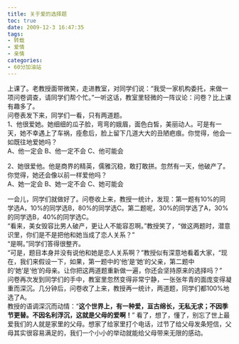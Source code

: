 ```yaml
---
title: 关于爱的选择题
toc: true
date: 2009-12-3 16:47:35
tags:
- 转载
- 爱情
- 亲情
categories:
- 60分加油站
---
```

上课了。老教授面带微笑，走进教室，对同学们说：“我受一家机构委托，来做一项问卷调查，请同学们帮个忙。”一听这话，教室里轻微的一阵议论：问卷？比上课有趣多了。  
问卷表发下来，同学们一看，只有两道题。  
1、他很爱她。她细细的瓜子脸，弯弯的娥眉，面色白皙，美丽动人。可是有一天，她不幸遇上了车祸，痊愈后，脸上留下几道大大的丑陋疤痕。你觉得，他会一如既往地爱她吗？  
A、他一定会 B、他一定不会 C、他可能会  

2、她很爱他。他是商界的精英，儒雅沉稳，敢打敢拼。忽然有一天，他破产了。你觉得，她还会像以前一样爱他吗？  
A、她一定会 B、她一定不会 C、她可能会

一会儿，同学们就做好了。问卷收上来，教授一统计，发现：第一题有10%的同学选A，10%的同学选B，80%的同学选C。第二题呢，30%的同学选了A，30%的同学选B，40%的同学选C。  
“看来，美女毁容比男人破产，更让人不能容忍啊。”教授笑了，“做这两题时，潜意识里，你们是不是把他和她当成了恋人关系？”  
“是啊。”同学们答得很整齐。  
“可是，题目本身并没有说他和她是恋人关系啊？”教授似有深意地看着大家，“现在，我们来假设一下，如果，第一题中的‘他’是‘她’的父亲，第二题中的‘她’是‘他’的母亲。让你把这两道题重新做一遍，你还会坚持原来的选择吗？”  
问卷再次发到同学们的手中，教室里忽然变得非常宁静，一张张年青的面庞变得凝重而深沉。几分钟后，问卷收了上来，教授再一统计，两道题，同学们都100%地选了A。  
教授的语调深沉而动情：“**这个世界上，有一种爱，亘古绵长，无私无求；不因季节更替。不因名利浮沉，这就是父母的爱啊！**”
看了，想了，懂了，别忘了世上最爱我们的人就是家里的父母。想家了给家里打个电话，过节了给父母发条短信，父母其实很容易满足的，我们一个小小的举动就能给父母带来无限的感动。